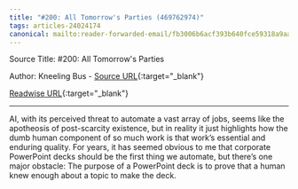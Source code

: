```yaml
---
title: "#200: All Tomorrow's Parties (469762974)"
tags: articles-24024174
canonical: mailto:reader-forwarded-email/fb3006b6acf393b640fce59318a9aa0e
---
```


Source Title: #200: All Tomorrow's Parties

Author: Kneeling Bus - [Source URL](mailto:reader-forwarded-email/fb3006b6acf393b640fce59318a9aa0e){:target="_blank"}

[Readwise URL](https://readwise.io/open/469762974){:target="_blank"}

---

AI, with its perceived threat to automate a vast array of jobs, seems like the apotheosis of post-scarcity existence, but in reality it just highlights how the dumb human component of so much work is that work’s essential and enduring quality. For years, it has seemed obvious to me that corporate PowerPoint decks should be the first thing we automate, but there’s one major obstacle: The purpose of a PowerPoint deck is to prove that a human knew enough about a topic to make the deck.
